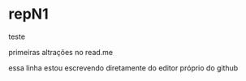 # repN1
 teste

primeiras altrações no read.me

essa linha estou escrevendo diretamente do editor próprio do github
